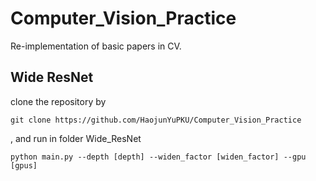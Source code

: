 # Computer_Vision_Practice
Re-implementation of basic papers in CV.

## Wide ResNet
clone the repository by

``
git clone https://github.com/HaojunYuPKU/Computer_Vision_Practice
``

, and run in folder Wide_ResNet

``
python main.py --depth [depth] --widen_factor [widen_factor] --gpu [gpus]
``
